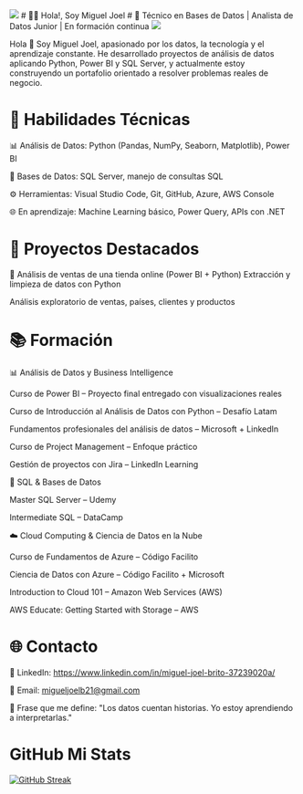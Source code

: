 <img src="https://user-images.githubusercontent.com/73097560/115834477-dbab4500-a447-11eb-908a-139a6edaec5c.gif">
# 🧑‍💻 Hola!, Soy Miguel Joel 
# 💼 Técnico en Bases de Datos | Analista de Datos Junior | En formación continua

<img src="https://user-images.githubusercontent.com/73097560/115834477-dbab4500-a447-11eb-908a-139a6edaec5c.gif">


Hola 👋 Soy Miguel Joel, apasionado por los datos, la tecnología y el aprendizaje constante. He desarrollado proyectos de análisis de datos aplicando Python, Power BI y SQL Server, y actualmente estoy construyendo un portafolio orientado a resolver problemas reales de negocio.

# 🚀 Habilidades Técnicas

📊 Análisis de Datos: Python (Pandas, NumPy, Seaborn, Matplotlib), Power BI

💾 Bases de Datos: SQL Server, manejo de consultas SQL

⚙️ Herramientas: Visual Studio Code, Git, GitHub, Azure, AWS Console

🌐 En aprendizaje: Machine Learning básico, Power Query, APIs con .NET

# 📂 Proyectos Destacados

🛒 Análisis de ventas de una tienda online (Power BI + Python)
Extracción y limpieza de datos con Python

Análisis exploratorio de ventas, países, clientes y productos



# 📚 Formación



📊 Análisis de Datos y Business Intelligence

Curso de Power BI – Proyecto final entregado con visualizaciones reales

Curso de Introducción al Análisis de Datos con Python – Desafío Latam

Fundamentos profesionales del análisis de datos – Microsoft + LinkedIn

Curso de Project Management – Enfoque práctico

Gestión de proyectos con Jira – LinkedIn Learning

🧠 SQL & Bases de Datos

Master SQL Server – Udemy

Intermediate SQL – DataCamp

☁️ Cloud Computing & Ciencia de Datos en la Nube

Curso de Fundamentos de Azure – Código Facilito

Ciencia de Datos con Azure – Código Facilito + Microsoft

Introduction to Cloud 101 – Amazon Web Services (AWS)

AWS Educate: Getting Started with Storage – AWS


# 🌐 Contacto


💼 LinkedIn: https://www.linkedin.com/in/miguel-joel-brito-37239020a/

📧 Email: migueljoelb21@gmail.com

🧠 Frase que me define:
"Los datos cuentan historias. Yo estoy aprendiendo a interpretarlas."


# GitHub Mi Stats

[![GitHub Streak](https://github-readme-streak-stats.herokuapp.com?user=migueljoelb&theme=merko&locale=es)](https://git.io/streak-stats)
